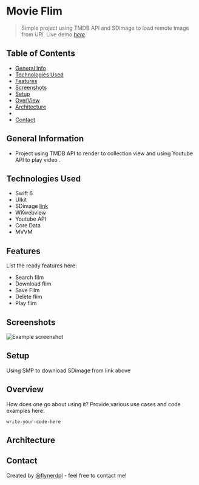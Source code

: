 #
# Movie Flim
> Simple project using TMDB API and SDImage to load remote image from URl.
> Live demo [_here_](https://www.example.com). <!-- If you have the project hosted somewhere, include the link here. -->

## Table of Contents
* [General Info](#general-information)
* [Technologies Used](#technologies-used)
* [Features](#features)
* [Screenshots](#screenshots)
* [Setup](#setup)
* [OverView](#Overview)
* [Architecture](#architecture)
*
* [Contact](#contact)
<!-- * [License](#license) -->


## General Information
- Project using TMDB API to render to collection view and using Youtube API to play video .


<!-- You don't have to answer all the questions - just the ones relevant to your project. -->


## Technologies Used
- Swift 6
- UIkit 
- SDimage  [link](https://github.com/SDWebImage/SDWebImage)
- WKwebview
- Youtube API
- Core Data
- MVVM
  


## Features
List the ready features here:
- Search film
- Download flim 
- Save Film
- Delete flim
- Play flim
  


## Screenshots
![Example screenshot](./img/screenshot.png)
<!-- If you have screenshots you'd like to share, include them here. -->


## Setup
Using SMP to download SDimage from link above 

## Overview
How does one go about using it?
Provide various use cases and code examples here.

`write-your-code-here`


## Architecture




## Contact
Created by [@flynerdpl](https://www.flynerd.pl/) - feel free to contact me!
